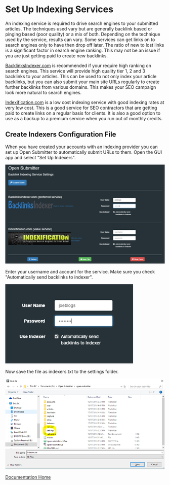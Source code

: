 # Set Up Indexing Services


An indexing service is required to drive search engines to your submitted articles. The techniques used vary but are generally backlink based or pinging based (poor quality) or a mix of both. Depending on the technique used by the service, results can vary. Some services can get links on to search engines only to have then drop off later. The ratio of new to lost links is a significant factor in search engine ranking. This may not be an issue if you are just getting paid to create new backlinks.


[BacklinksIndexer.com][ace3719b] is recommended if your require high ranking on search engines. This service will provide high quality tier 1, 2 and 3 backlinks to your articles. This can be used to not only index your article backlinks, but you can also submit your main site URLs regularly to create further backlinks from various domains. This makes your SEO campaign look more natural to search engines.

[Indexification.com][44bd53cf] is a low cost indexing service with good indexing rates at very low cost. This is a good service for SEO contractors that are getting paid to create links on a regular basis for clients. It is also a good option to use as a backup to a premium service when you run out of monthly credits.

## Create Indexers Configuration File


When you have created your accounts with an indexing provider you can set up Open Submitter to automatically submit URLs to them. Open the GUI app and select "Set Up Indexers".

![](./img/indexers2.PNG)

Enter your username and account for the service. Make sure you check "Automatically send backlinks to indexer".

![](./img/indexers1.PNG)

Now save the file as indexers.txt to the settings folder.


![](./img/indexers3.PNG)



[Documentation Home][3acc32de]

  [3acc32de]: readme.md "Open Submitter Documentation"


  [44bd53cf]: http://aff.innocoders.com/idevaffiliate.php?id=1640_2_3_1 "Indexification.com"



  [ace3719b]: http://jvz1.com/c/540185/31395 "BacklinksIndexer.com"
